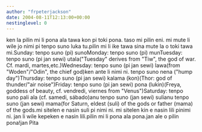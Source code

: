 ```yaml
---
author: "frpeterjackson"
date: 2004-08-11T12:13:00+00:00
nestinglevel: 0
---
```

ken la pilin mi li pona ala tawa kon pi toki pona. taso mi pilin eni. mi mute li wile jo nimi pi tenpo suno luka tu.pilin mi li ike tawa sina mute la o toki tawa mi.Sunday: tenpo suno (pi) sunoMonday: tenpo suno (pi) munTuesday: tenpo suno (pi jan sewi) utala("Tuesday" derives from "Tiw", the god of war. Cf. mardi, martes,etc.)Wednesday: tenpo suno (pi jan sewi) lawa(from "Woden"/"Odin", the chief god)ken ante li nimi ni. tenpo suno nena ("hump day")Thursday: tenpo suno (pi jan sewi) kalama (kon)(Thor: god of thunder/"air noise")Friday: tenpo suno (pi jan sewi) pona (lukin)(Freya, goddess of beauty, cf. vendredi, viernes from "Venus")Saturday: tenpo suno pali ala (cf. samedi, sábado)anu tenpo suno (jan sewi) sulianu tenpo suno (jan sewi) mama(for Saturn, eldest (suli) of the gods or father (mama) of the gods.mi sitelen e nasin suli pi nimi ni. mi sitelen kin e nasin lili pinimi ni. jan li wile kepeken e nasin lili.pilin mi li pona ala pona.jan ale o pilin pona!jan Pita
